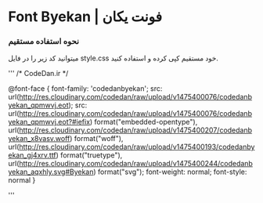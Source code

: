 # Font Byekan | فونت یکان

### نحوه استفاده مستقیم

میتوانید کد زیر را در فایل style.css خود مستقیم کپی کرده و استفاده کنید.

'''
/*  CodeDan.ir  */

@font-face {
	font-family: 'codedanbyekan';
	src: url(http://res.cloudinary.com/codedan/raw/upload/v1475400076/codedanbyekan_qpmwvj.eot);
	src: url(http://res.cloudinary.com/codedan/raw/upload/v1475400076/codedanbyekan_qpmwvj.eot?#iefix) format("embedded-opentype"), url(http://res.cloudinary.com/codedan/raw/upload/v1475400207/codedanbyekan_x8vasv.woff) format("woff"), url(http://res.cloudinary.com/codedan/raw/upload/v1475400193/codedanbyekan_gj4xrv.ttf) format("truetype"), url(http://res.cloudinary.com/codedan/raw/upload/v1475400244/codedanbyekan_aqxhly.svg#Byekan) format("svg");
	font-weight: normal;
	font-style: normal
}

'''
